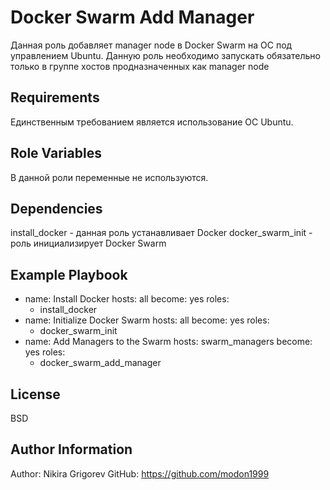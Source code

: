 Docker Swarm Add Manager
=========

Данная роль добавляет manager node в Docker Swarm на ОС под управлением Ubuntu. Данную роль необходимо запускать обязательно только в группе хостов продназначенных как manager node

Requirements
------------

Единственным требованием является использование ОС Ubuntu.

Role Variables
--------------

В данной роли переменные не используются.

Dependencies
------------

install_docker - данная роль устанавливает Docker
docker_swarm_init - роль инициализирует Docker Swarm

Example Playbook
----------------

- name: Install Docker
  hosts: all
  become: yes
  roles:
    - install_docker
- name: Initialize Docker Swarm
  hosts: all
  become: yes
  roles:
    - docker_swarm_init
- name: Add Managers to the Swarm
  hosts: swarm_managers
  become: yes
  roles:
    - docker_swarm_add_manager

License
-------

BSD

Author Information
------------------

Author: Nikira Grigorev
GitHub: https://github.com/modon1999
